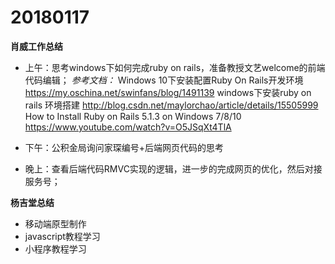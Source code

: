 # 20180117

**肖威工作总结**
- 上午：思考windows下如何完成ruby on rails，准备教授文艺welcome的前端代码编辑；
*参考文档：*
Windows 10下安装配置Ruby On Rails开发环境 https://my.oschina.net/swinfans/blog/1491139
windows下安装ruby on rails 环境搭建 http://blog.csdn.net/maylorchao/article/details/15505999
How to Install Ruby on Rails 5.1.3 on Windows 7/8/10
https://www.youtube.com/watch?v=O5JSqXt4TlA

- 下午：公积金局询问家琛编号+后端网页代码的思考
- 晚上：查看后端代码RMVC实现的逻辑，进一步的完成网页的优化，然后对接服务号；

**杨吉堂总结**
- 移动端原型制作
- javascript教程学习
- 小程序教程学习
